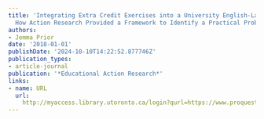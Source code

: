 ```yaml
---
title: 'Integrating Extra Credit Exercises into a University English-Language Course:
  How Action Research Provided a Framework to Identify a Practical Problem'
authors:
- Jemma Prior
date: '2018-01-01'
publishDate: '2024-10-10T14:22:52.877746Z'
publication_types:
- article-journal
publication: '*Educational Action Research*'
links:
- name: URL
  url: 
    http://myaccess.library.utoronto.ca/login?qurl=https://www.proquest.com/docview/2461134489?accountid=14771&bdid=38382&_bd=IG%2FP3MnJ03aQ5%2BsG0LmghrHnIU4%3D
---
```

